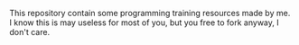 This repository contain some programming training resources made by me.
I know this is may useless for most of you, but you free to fork anyway, I don't care.
